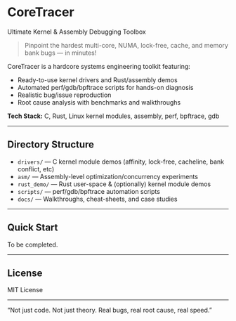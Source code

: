 # CoreTracer

Ultimate Kernel & Assembly Debugging Toolbox

> Pinpoint the hardest multi-core, NUMA, lock-free, cache, and memory bank bugs — in minutes!

CoreTracer is a hardcore systems engineering toolkit featuring:
- Ready-to-use kernel drivers and Rust/assembly demos
- Automated perf/gdb/bpftrace scripts for hands-on diagnosis
- Realistic bug/issue reproduction
- Root cause analysis with benchmarks and walkthroughs

**Tech Stack:** C, Rust, Linux kernel modules, assembly, perf, bpftrace, gdb

---

## Directory Structure

- `drivers/` — C kernel module demos (affinity, lock-free, cacheline, bank conflict, etc)
- `asm/` — Assembly-level optimization/concurrency experiments
- `rust_demo/` — Rust user-space & (optionally) kernel module demos
- `scripts/` — perf/gdb/bpftrace automation scripts
- `docs/` — Walkthroughs, cheat-sheets, and case studies

---

## Quick Start

To be completed.

---

## License

MIT License

---
“Not just code. Not just theory. Real bugs, real root cause, real speed.”
